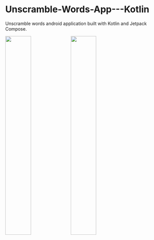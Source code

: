# Unscramble-Words-App---Kotlin
Unscramble words android application built with Kotlin and Jetpack Compose. 

<img src="https://user-images.githubusercontent.com/51827238/187078144-e1a4900f-03db-4fc4-bf44-cd4fb1fa7bfe.gif" width="40%"/>
<img src="https://user-images.githubusercontent.com/51827238/187078173-a54eecc7-4fc7-4c70-b639-db9f77c1d7cc.gif" width="40%"/>
